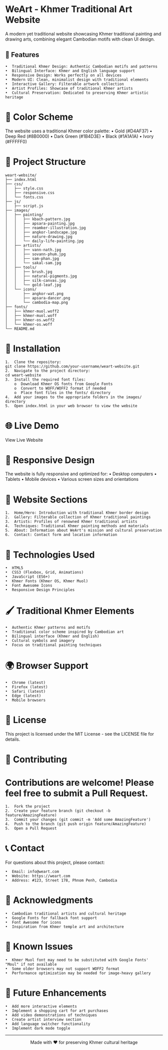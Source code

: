 # WeArt - Khmer Traditional Art Website
A modern yet traditional website showcasing Khmer traditional painting and drawing arts, combining elegant Cambodian motifs with clean UI design.

## 🌟 Features
    •  Traditional Khmer Design: Authentic Cambodian motifs and patterns
    •  Bilingual Interface: Khmer and English language support
    •  Responsive Design: Works perfectly on all devices
    •  Modern UI: Clean, minimalist design with traditional elements
    •  Interactive Gallery: Filterable artwork collection
    •  Artist Profiles: Showcase of traditional Khmer artists
    •  Cultural Preservation: Dedicated to preserving Khmer artistic heritage
# 🎨 Color Scheme
The website uses a traditional Khmer color palette:
    •  Gold (#D4AF37)
    •  Deep Red (#8B0000)
    •  Dark Green (#1B4D3E)
    •  Black (#1A1A1A)
    •  Ivory (#FFFFF0)
# 📁 Project Structure

    weart-website/
    ├── index.html
    ├── css/
    │   ├── style.css
    │   ├── responsive.css
    │   └── fonts.css
    ├── js/
    │   ├── script.js
    ├── images/
    │   ├── painting/
    │   │   ├── kbach-pattern.jpg
    │   │   ├── apsara-painting.jpg
    │   │   ├── reamker-illustration.jpg
    │   │   ├── angkor-landscape.jpg
    │   │   ├── nature-drawing.jpg
    │   │   └── daily-life-painting.jpg
    │   ├── artists/
    │   │   ├── vann-nath.jpg
    │   │   ├── sovann-phum.jpg
    │   │   ├── sam-phan.jpg
    │   │   └── sakal-sam.jpg  
    │   ├── tools/
    │   │   ├── brush.jpg
    │   │   ├── natural-pigments.jpg
    │   │   ├── silk-canvas.jpg
    │   │   └── gold-leaf.jpg
    │   └── icons/
    │       ├── angkor-wat.png
    │       ├── apsara-dancer.png
    │       └── cambodia-map.png
    ├── fonts/
    │   ├── khmer-muol.woff2
    │   ├── khmer-muol.woff
    │   ├── khmer-os.woff2
    │   └── khmer-os.woff
    └── README.md
# 🚀 Installation
    1.  Clone the repository:
    git clone https://github.com/your-username/weart-website.git
    2.  Navigate to the project directory:
    cd weart-website
    3.  Install the required font files:
        o  Download Khmer OS fonts from Google Fonts
        o  Convert to WOFF/WOFF2 format if needed
        o  Place font files in the fonts/ directory
    4.  Add your images to the appropriate folders in the images/ directory
    5.  Open index.html in your web browser to view the website
# 🌐 Live Demo
View Live Website
# 📱 Responsive Design
The website is fully responsive and optimized for:
    •  Desktop computers
    •  Tablets
    •  Mobile devices
    •  Various screen sizes and orientations
# 🎯 Website Sections
    1.  Home/Hero: Introduction with traditional Khmer border design
    2.  Gallery: Filterable collection of Khmer traditional paintings
    3.  Artists: Profiles of renowned Khmer traditional artists
    4.  Techniques: Traditional Khmer painting methods and materials
    5.  About: Information about WeArt's mission and cultural preservation
    6.  Contact: Contact form and location information
# 🔧 Technologies Used
    •  HTML5
    •  CSS3 (Flexbox, Grid, Animations)
    •  JavaScript (ES6+)
    •  Khmer Fonts (Khmer OS, Khmer Muol)
    •  Font Awesome Icons
    •  Responsive Design Principles
# 🖌 Traditional Khmer Elements
    •  Authentic Khmer patterns and motifs
    •  Traditional color scheme inspired by Cambodian art
    •  Bilingual interface (Khmer and English)
    •  Cultural symbols and imagery
    •  Focus on traditional painting techniques
# 🌍 Browser Support
    •  Chrome (latest)
    •  Firefox (latest)
    •  Safari (latest)
    •  Edge (latest)
    •  Mobile browsers
# 📝 License
This project is licensed under the MIT License - see the LICENSE file for details.
# 🤝 Contributing
# Contributions are welcome! Please feel free to submit a Pull Request.
    1.  Fork the project
    2.  Create your feature branch (git checkout -b feature/AmazingFeature)
    3.  Commit your changes (git commit -m 'Add some AmazingFeature')
    4.  Push to the branch (git push origin feature/AmazingFeature)
    5.  Open a Pull Request
# 📞 Contact
For questions about this project, please contact:

    •  Email: info@weart.com
    •  Website: https://weart.com
    •  Address: #123, Street 178, Phnom Penh, Cambodia
# 🙏 Acknowledgments
    •  Cambodian traditional artists and cultural heritage
    •  Google Fonts for fallback font support
    •  Font Awesome for icons
    •  Inspiration from Khmer temple art and architecture
# 🐛 Known Issues
    •  Khmer Muol font may need to be substituted with Google Fonts' "Moul" if not available
    •  Some older browsers may not support WOFF2 format
    •  Performance optimization may be needed for image-heavy gallery
# 🔮 Future Enhancements
    •  Add more interactive elements
    •  Implement a shopping cart for art purchases
    •  Add video demonstrations of techniques
    •  Create artist interview section
    •  Add language switcher functionality
    •  Implement dark mode toggle
________________________________________
<div align="center"> Made with ❤️ for preserving Khmer cultural heritage </div>





